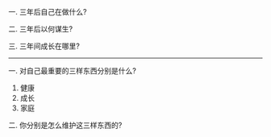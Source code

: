 一. 三年后自己在做什么?

二. 三年后以何谋生?

三. 三年间成长在哪里?

--------------------------------

一. 对自己最重要的三样东西分别是什么?

1. 健康
2. 成长
3. 家庭


二. 你分别是怎么维护这三样东西的?